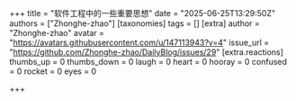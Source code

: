 
+++
title = "软件工程中的一些重要思想"
date = "2025-06-25T13:29:50Z"
authors = ["Zhonghe-zhao"]
[taxonomies]
tags = []
[extra]
author = "Zhonghe-zhao"
avatar = "https://avatars.githubusercontent.com/u/147113943?v=4"
issue_url = "https://github.com/Zhonghe-zhao/DailyBlog/issues/29"
[extra.reactions]
thumbs_up = 0
thumbs_down = 0
laugh = 0
heart = 0
hooray = 0
confused = 0
rocket = 0
eyes = 0

+++


